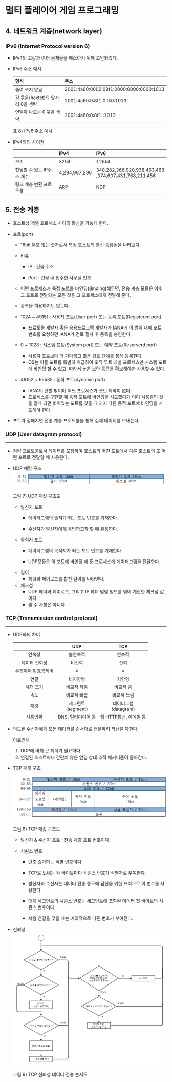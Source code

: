 # 멀티 플레이어 게임 프로그래밍

## 4. 네트워크 계층(network layer)

### IPv6 (Internet Protocol version 6)

- IPv4의 고갈과 여러 문제들을 해소하기 위해 고안되었다.

- IPv6 주소 예시

    | 형식 | 주소 |
    | :- | :- |
    | 줄여 쓰지 않음 | 2001:4a60:0000:08f1:0000:0000:0000:1013 |
    | 각 묶음(hextet)의 앞자리 0을 생략 | 2001:4a60:0:8f1:0:0:0:1013 |
    | 연달아 나오는 0 묶음 생략 | 2001:4a60:0:8f1::1013 |

    표 8) IPv6 주소 예시
    

- IPv4와의 차이점

    |                          | IPv4          | IPv6                                                      |
    | ------------------------ | ------------- | --------------------------------------------------------- |
    | 크기                     | 32bit         | 128bit                                                    |
    | 할당할 수 있는 IP주소 개수 | 4,294,967,296 | 340,282,366,920,938,463,463<br />,374,607,431,768,211,456 |
    | 링크 계층 변환 프로토콜    | ARP           | NDP                                                       |

## 5. 전송 계층

- 호스트상 개별 프로세스 사이의 통신을 가능케 한다.
 
- 포트(port)
  - 16bit 부호 없는 숫자로서 특정 호스트의 통신 종담점을 나타낸다.
  
  - 비유 
    - IP : 건물 주소
    
    - Port : 건물 내 입주한 사무실 번호
  - 어떤 프로세스가 특정 포트를 바인딩(Binding)해두면, 전송 계층 모듈은 이후 그 포트로 전달되는 모든 것을 그 프로세스에게 전달해 준다.
  - 중복을 허용하지도 않는다.
  - 1024 ~ 49151 : 사용자 포트(User port) 또는 등록 포트(Registered port)
    - 프로토콜 개발자 혹은 응용프로그램 개발자가 IANA에 이 범위 내에 포트 번호를 요청하면 IANA가 검토 절차 후 등록을 승인한다.
  - 0 ~ 1023 : 시스템 포트(System port) 또는 예약 포트(Reserverd port)
    - 사용자 포트보다 더 가다롭고 많은 검토 단계를 통해 등록한다.
    - OS는 이들 포트를 특별히 취급하여 오직 루트 레벨 프로세스만 시스템 포트에 바인딩 할 수 있고, 따라서 높은 보안 등급을 확보해야만 사용할 수 있다.
  - 49152 ~ 65535 : 동적 포트(dynamic port)
    - IANA의 관할 밖이며 어느 프로세스가 쓰던 제약이 없다.
    - 프로세스를 구현할 때 동적 포트에 바인딩을 시도했다가 이미 사용중인 것을 알게 되면 비어있는 포트를 찾을 때 까지 다른 동적 포트에 바인딩을 시도해야 한다.
- 포트가 정해지면 전송 계층 프로토콜을 통해 실제 데이터를 보내는다.
  
### UDP (User datagram protocol)

---

- 경량 프로토콜로서 데이터를 포장하여 호스트의 어떤 포트에서 다른 호스트의 또 어떤 포트로 전달할 때 사용된다.

- UDP 패킷 구조
    ![UDP 패킷 구조도](image/picture_7.png)
    
    그림 7) UDP 패킷 구조도

  - 발신자 포트 
    - 데이터그램의 출처가 되는 포트 번호를 기재한다.
    
    - 수신자가 발신자에게 응답하고자 할 때 유용하다.
  - 목적지 포트
    - 데이터그램의 목적지가 되는 포트 번호를 기재한다.
    
    - UDP모듈은 이 포트에 바인딩 해 둔 프로세스에 데이터그램을 전달한다.
  - 길이
    - 헤더와 페이로드를 합친 길이를 나타낸다.
  - 체크섬
    - UDP 헤더와 페이로드, 그리고 IP 헤더 몇몇 필드를 엮어 계산한 체크섬 값이다.
    - 필 수 사항은 아니다.

### TCP (Transmission control protocol)

---

- UDP와의 차이

    | | UDP | TCP |
    | :-: | :-: | :-: |
    | 연속성 | 불연속적 | 연속적 |
    | 데이터 신뢰성 | 비신뢰 | 신뢰 |
    | 혼잡제어 & 흐름제어 | x | o |
    | 연결 | 비지향형 | 지향형 |
    | 헤더 크기| 비교적 작음 | 비교적 큼 |
    | 속도 | 비교적 빠름 | 비교적 느림 | 
    | 패킷 | 세그먼트<br />(segment) | 데이터그램<br />(datagram) |
    | 사용범위 | DNS, 멀티미디어 등 | 웹 HTTP통신, 이메일 등 |
- 의도된 수신자에게 모든 데이터를 순서대로 전달하려 최선을 다한다.
  
  이로인해
  1. UDP에 비해 큰 헤더가 필요하다.
  2. 연결된 호스트마다 간단치 않은 연결 상태 추적 메커니즘이 돌아간다.
 
- TCP 패킷 구조

    ![TCP 패킷 구조도](image/picture_8.png)

    그림 8) TCP 패킷 구조도

    - 발신지 & 수신지 포트 : 전송 계층 포트 번호이다.
   
    - 시퀸스 번호
      - 단조 증가하는 식별 번호이다.
     
      - TCP로 보내는 각 바이트마다 시퀸스 번호가 식별자로 부여한다.
      - 발신자와 수신자는 데이터 전송 중도에 답신을 위한 표식으로 이 번호를 사용한다.
      - 대개 세그먼트의 시퀸스 번호는 세그먼트에 포함된 데이터 첫 바이트의 시퀸스 번호이다.
      - 처음 연결을 맺을 때는 예외적으로 다른 번호가 부여된다.

- 신뢰성
    ![TCP 신뢰성 데이터 전송 순서도](image/picture_9.png)

    그림 9) TCP 신뢰성 데이터 전송 순서도